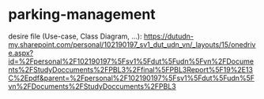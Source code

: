 # parking-management
desire file (Use-case, Class Diagram, ...): https://dutudn-my.sharepoint.com/personal/102190197_sv1_dut_udn_vn/_layouts/15/onedrive.aspx?id=%2Fpersonal%2F102190197%5Fsv1%5Fdut%5Fudn%5Fvn%2FDocuments%2FStudyDoccuments%2FPBL3%2Ffinal%5FPBL3Report%5F19%2E13C%2Epdf&parent=%2Fpersonal%2F102190197%5Fsv1%5Fdut%5Fudn%5Fvn%2FDocuments%2FStudyDoccuments%2FPBL3
